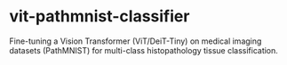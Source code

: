# vit-pathmnist-classifier
Fine-tuning a Vision Transformer (ViT/DeiT-Tiny) on medical imaging datasets (PathMNIST) for multi-class histopathology tissue classification.
